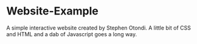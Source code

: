 # Website-Example
A simple interactive website created by Stephen Otondi. A little bit of CSS and HTML and a dab of Javascript goes a long way. 

